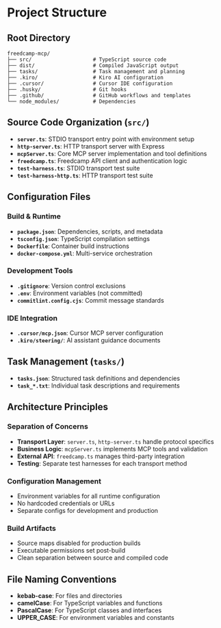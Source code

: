 # Project Structure

## Root Directory

```
freedcamp-mcp/
├── src/                    # TypeScript source code
├── dist/                   # Compiled JavaScript output
├── tasks/                  # Task management and planning
├── .kiro/                  # Kiro AI configuration
├── .cursor/                # Cursor IDE configuration
├── .husky/                 # Git hooks
├── .github/                # GitHub workflows and templates
└── node_modules/           # Dependencies
```

## Source Code Organization (`src/`)

- **`server.ts`**: STDIO transport entry point with environment setup
- **`http-server.ts`**: HTTP transport server with Express
- **`mcpServer.ts`**: Core MCP server implementation and tool definitions
- **`freedcamp.ts`**: Freedcamp API client and authentication logic
- **`test-harness.ts`**: STDIO transport test suite
- **`test-harness-http.ts`**: HTTP transport test suite

## Configuration Files

### Build & Runtime
- **`package.json`**: Dependencies, scripts, and metadata
- **`tsconfig.json`**: TypeScript compilation settings
- **`Dockerfile`**: Container build instructions
- **`docker-compose.yml`**: Multi-service orchestration

### Development Tools
- **`.gitignore`**: Version control exclusions
- **`.env`**: Environment variables (not committed)
- **`commitlint.config.cjs`**: Commit message standards

### IDE Integration
- **`.cursor/mcp.json`**: Cursor MCP server configuration
- **`.kiro/steering/`**: AI assistant guidance documents

## Task Management (`tasks/`)

- **`tasks.json`**: Structured task definitions and dependencies
- **`task_*.txt`**: Individual task descriptions and requirements

## Architecture Principles

### Separation of Concerns
- **Transport Layer**: `server.ts`, `http-server.ts` handle protocol specifics
- **Business Logic**: `mcpServer.ts` implements MCP tools and validation
- **External API**: `freedcamp.ts` manages third-party integration
- **Testing**: Separate test harnesses for each transport method

### Configuration Management
- Environment variables for all runtime configuration
- No hardcoded credentials or URLs
- Separate configs for development and production

### Build Artifacts
- Source maps disabled for production builds
- Executable permissions set post-build
- Clean separation between source and compiled code

## File Naming Conventions

- **kebab-case**: For files and directories
- **camelCase**: For TypeScript variables and functions
- **PascalCase**: For TypeScript classes and interfaces
- **UPPER_CASE**: For environment variables and constants